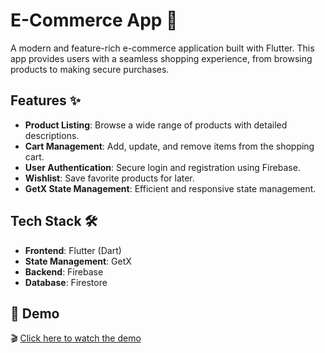 # E-Commerce App 🛒  

A modern and feature-rich e-commerce application built with Flutter. This app provides users with a seamless shopping experience, from browsing products to making secure purchases.  

## Features ✨  
- **Product Listing**: Browse a wide range of products with detailed descriptions.  
- **Cart Management**: Add, update, and remove items from the shopping cart.  
- **User Authentication**: Secure login and registration using Firebase.  
- **Wishlist**: Save favorite products for later.  
- **GetX State Management**: Efficient and responsive state management.  

## Tech Stack 🛠️  
- **Frontend**: Flutter (Dart)  
- **State Management**: GetX  
- **Backend**: Firebase  
- **Database**: Firestore  

## 🎥 Demo

🎬 [Click here to watch the demo](https://drive.google.com/file/d/17Z5ab2qr1X-iqUYcwrTJBiuuwPtG3esI/view?usp=drive_link)
